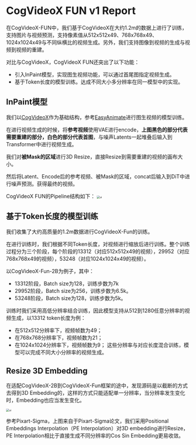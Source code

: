 # CogVideoX FUN v1 Report

在CogVideoX-FUN中，我们基于CogVideoX在大约1.2m的数据上进行了训练，支持图片与视频预测，支持像素值从512x512x49、768x768x49、1024x1024x49与不同纵横比的视频生成。另外，我们支持图像到视频的生成与视频到视频的重建。

对比与CogVideoX，CogVideoX FUN还突出了以下功能：

- 引入InPaint模型，实现图生视频功能，可以通过首尾图指定视频生成。
- 基于Token长度的模型训练。达成不同大小多分辨率在同一模型中的实现。

## InPaint模型
我们以[CogVideoX](https://github.com/THUDM/CogVideo/)作为基础结构，参考[EasyAnimate](https://github.com/aigc-apps/EasyAnimate)进行图生视频的模型训练。

在进行视频生成的时候，将**参考视频**使用VAE进行encode，**上图黑色的部分代表需要重建的部分，白色的部分代表首图**，与噪声Latents一起堆叠后输入到Transformer中进行视频生成。

我们对**被Mask的区域**进行3D Resize，直接Resize到需要重建的视频的画布大小。

然后将Latent、Encode后的参考视频、被Mask的区域，concat后输入到DiT中进行噪声预测。获得最终的视频。

CogVideoX FUN的Pipeline结构如下：
<img src="https://pai-aigc-photog.oss-cn-hangzhou.aliyuncs.com/cogvideox_fun/asset/v1/pipeline.jpg" alt="ui" style="zoom:50%;" />

## 基于Token长度的模型训练
我们收集了大约高质量的1.2m数据进行CogVideoX-Fun的训练。

在进行训练时，我们根据不同Token长度，对视频进行缩放后进行训练。整个训练过程分为三个阶段，每个阶段的13312（对应512x512x49的视频），29952（对应768x768x49的视频），53248（对应1024x1024x49的视频）。

以CogVideoX-Fun-2B为例子，其中：
- 13312阶段，Batch size为128，训练步数为7k
- 29952阶段，Batch size为256，训练步数为6.5k。
- 53248阶段，Batch size为128，训练步数为5k。

训练时我们采用高低分辨率结合训练，因此模型支持从512到1280任意分辨率的视频生成，以13312 token长度为例：
- 在512x512分辨率下，视频帧数为49；
- 在768x768分辨率下，视频帧数为21；
- 在1024x1024分辨率下，视频帧数为9；
这些分辨率与对应长度混合训练，模型可以完成不同大小分辨率的视频生成。

## Resize 3D Embedding
在适配CogVideoX-2B到CogVideoX-Fun框架的途中，发现源码是以截断的方式去得到3D Embedding的，这样的方式只能适配单一分辨率，当分辨率发生变化时，Embedding也应当发生变化。

<img src="https://pai-aigc-photog.oss-cn-hangzhou.aliyuncs.com/cogvideox_fun/asset/v1/PE_Interpolation.jpg" alt="ui" style="zoom:50%;" />

参考Pixart-Sigma，上图来自于Pixart-Sigma论文，我们采用Positional Embeddings Interpolation（PE Interpolation）对3D embedding进行Resize，PE Interpolation相比于直接生成不同分辨率的Cos Sin Embedding更易收敛。